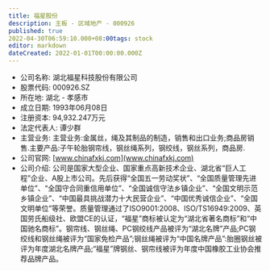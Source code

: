 ```yaml
---
title: 福星股份
description: 主板 - 区域地产 - 000926
published: true
2022-04-30T06:59:10.000+08:00tags: stock
editor: markdown
dateCreated: 2022-01-01T00:00:00.000Z
---
```


- 公司名称: 湖北福星科技股份有限公司
- 股票代码: 000926.SZ
- 所在地: 湖北 - 孝感市
- 成立日期: 1993年06月08日
- 注册资本: 94,932.247万元
- 法定代表人: 谭少群
- 主营业务: 主营业务:金属丝，绳及其制品的制造，销售和出口业务;商品房销售.主要产品:子午轮胎钢帘线，钢丝绳系列，钢绞线，钢丝系列，商品房.
- 公司官网: [www.chinafxkj.com](www.chinafxkj.com)
- 公司介绍: 公司是国家大型企业、国家重点高新技术企业、湖北省“巨人工程”企业、A股上市公司。先后获得“全国五一劳动奖状”、“全国质量管理先进单位”、“全国守合同重信用单位”、“全国诚信守法乡镇企业”、“全国文明示范乡镇企业”、“中国最具挑战潜力十大民营企业”、“中国优秀诚信企业”、“全国文明单位”等荣誉。质量管理通过了ISO9001:2008、ISO/TS16949:2009、英国劳氏船级社、欧盟CE的认证，“福星”商标被认定为“湖北省著名商标”和“中国驰名商标”。钢帘线、钢丝绳、PC钢绞线产品被评为“湖北名牌”产品;PC钢绞线和钢丝绳被评为“国家免检产品”;钢丝绳被评为“中国名牌产品”:胎圈钢丝被评为年度湖北名牌产品;“福星”牌钢丝、钢帘线被评为年度中国橡胶工业协会推荐品牌产品。


